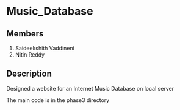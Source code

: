 # Music_Database

## Members
1. Saideekshith Vaddineni
2. Nitin Reddy

## Description

Designed a website for an Internet Music Database on local server

The main code is in the phase3 directory
